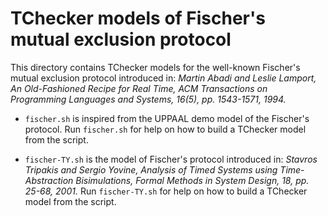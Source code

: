 # TChecker models of Fischer's mutual exclusion protocol

This directory contains TChecker models for the well-known Fischer's mutual 
exclusion protocol introduced in:
*Martin Abadi and Leslie Lamport, An Old-Fashioned Recipe for Real Time, ACM 
Transactions on Programming Languages and Systems, 16(5), pp. 1543-1571, 1994.*

- `fischer.sh` is inspired from the UPPAAL demo model of the Fischer's protocol.
Run `fischer.sh` for help on how to build a TChecker model from the script.

- `fischer-TY.sh` is the model of Fischer's protocol introduced in: *Stavros 
Tripakis and Sergio Yovine, Analysis of Timed Systems using Time-Abstraction 
Bisimulations, Formal Methods in System Design, 18, pp. 25-68, 2001.*
Run `fischer-TY.sh` for help on how to build a TChecker model from the script.